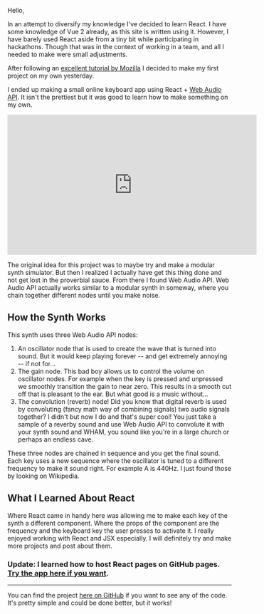 Hello,

In an attempt to diversify my knowledge I've decided to learn React. I have some knowledge of Vue 2 already, as this site is written using it. However, I have barely used React aside from a tiny bit while participating in hackathons. Though that was in the context of working in a team, and all I needed to make were small adjustments.

After following an [excellent tutorial by Mozilla](https://developer.mozilla.org/en-US/docs/Learn/Tools_and_testing/Client-side_JavaScript_frameworks/React_getting_started) I decided to make my first project on my own yesterday.

I ended up making a small online keyboard app using React + [Web Audio API](https://developer.mozilla.org/en-US/docs/Web/API/Web_Audio_API). It isn't the prettiest but it was good to learn how to make something on my own.

<iframe width="560" height="315" src="https://www.youtube.com/embed/z3DBrFUJagE" title="YouTube video player" frameborder="0" allow="accelerometer; autoplay; clipboard-write; encrypted-media; gyroscope; picture-in-picture; web-share" allowfullscreen></iframe>

The original idea for this project was to maybe try and make a modular synth simulator. But then I realized I actually have get this thing done and not get lost in the proverbial sauce. From there I found Web Audio API. Web Audio API actually works similar to a modular synth in someway, where you chain together different nodes until you make noise.

## How the Synth Works

This synth uses three Web Audio API nodes:

1. An oscillator node that is used to create the wave that is turned into sound. But it would keep playing forever -- and get extremely annoying -- if not for...
2. The gain node. This bad boy allows us to control the volume on oscillator nodes. For example when the key is pressed and unpressed we smoothly transition the gain to near zero. This results in a smooth cut off that is pleasant to the ear. But what good is a music without...
3. The convolution (reverb) node! Did you know that digital reverb is used by convoluting (fancy math way of combining signals) two audio signals together? I didn't but now I do and that's super cool! You just take a sample of a reverby sound and use Web Audio API to convolute it with your synth sound and WHAM, you sound like you're in a large church or perhaps an endless cave.

These three nodes are chained in sequence and you get the final sound. Each key uses a new sequence where the oscillator is tuned to a different frequency to make it sound right. For example A is 440Hz. I just found those by looking on Wikipedia.

## What I Learned About React

Where React came in handy here was allowing me to make each key of the synth a different component. Where the props of the component are the frequency and the keyboard key the user presses to activate it. I really enjoyed working with React and JSX especially. I will definitely try and make more projects and post about them.

### Update: I learned how to host React pages on GitHub pages. [Try the app here if you want](https://jetsimon.com/synth-site/).

---

You can find the project [here on GitHub](https://github.com/JetSimon/synth-site) if you want to see any of the code. It's pretty simple and could be done better, but it works!